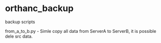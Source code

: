 # orthanc_backup
backup scripts

from_a_to_b.py - Simle copy all data from ServerA to ServerB, it is possible dele src data.
